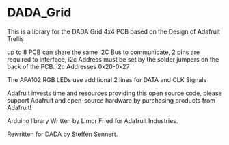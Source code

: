 # DADA_Grid

This is a library for the DADA Grid 4x4 PCB based on the Design of Adafruit Trellis

up to 8 PCB can share the same I2C Bus to communicate, 2 pins are required to interface, 
i2c Address must be set by the solder jumpers on the back of the PCB. 
i2c Addresses 0x20-0x27

The APA102 RGB LEDs use additional 2 lines for DATA and CLK Signals


Adafruit invests time and resources providing this open source code, 
please support Adafruit and open-source hardware by purchasing 
products from Adafruit!

Arduino library Written by Limor Fried for Adafruit Industries.

Rewritten for DADA by Steffen Sennert.
